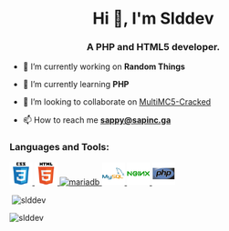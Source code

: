 <h1 align="center">Hi 👋, I'm Slddev</h1>
<h3 align="center">A PHP and HTML5 developer.</h3>

- 🔭 I’m currently working on **Random Things**

- 🌱 I’m currently learning **PHP**

- 👯 I’m looking to collaborate on [MultiMC5-Cracked](https://github.com/AfoninZ/MultiMC5-Cracked)

- 📫 How to reach me **sappy@sapinc.ga**


<h3 align="left">Languages and Tools:</h3>
<p align="left"> <a href="https://www.w3schools.com/css/" target="_blank"> <img src="https://raw.githubusercontent.com/devicons/devicon/master/icons/css3/css3-original-wordmark.svg" alt="css3" width="40" height="40"/> </a> <a href="https://www.w3.org/html/" target="_blank"> <img src="https://raw.githubusercontent.com/devicons/devicon/master/icons/html5/html5-original-wordmark.svg" alt="html5" width="40" height="40"/> </a> <a href="https://mariadb.org/" target="_blank"> <img src="https://www.vectorlogo.zone/logos/mariadb/mariadb-icon.svg" alt="mariadb" width="40" height="40"/> </a> <a href="https://www.mysql.com/" target="_blank"> <img src="https://raw.githubusercontent.com/devicons/devicon/master/icons/mysql/mysql-original-wordmark.svg" alt="mysql" width="40" height="40"/> </a> <a href="https://www.nginx.com" target="_blank"> <img src="https://raw.githubusercontent.com/devicons/devicon/master/icons/nginx/nginx-original.svg" alt="nginx" width="40" height="40"/> </a> <a href="https://www.php.net" target="_blank"> <img src="https://raw.githubusercontent.com/devicons/devicon/master/icons/php/php-original.svg" alt="php" width="40" height="40"/> </a> </p>

<p>&nbsp;<img align="center" src="https://github-readme-stats.vercel.app/api?username=slddev&show_icons=true&theme=synthwave&locale=en" alt="slddev" /></p>

<p><img align="left" src="https://github-readme-stats.vercel.app/api/top-langs?username=slddev&show_icons=true&theme=synthwave&locale=en&layout=compact" alt="slddev" /></p>
